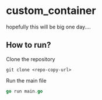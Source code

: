# custom_container
hopefully this will be big one day....
## How to run?
Clone the repository
```
git clone <repo-copy-url>
```
Run the main file
```go
go run main.go
```
